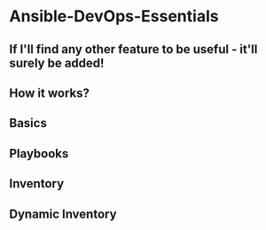# Ansible-DevOps-Essentials
## If I'll find any other feature to be useful - it'll surely be added!
## How it works?
## Basics
## Playbooks
## Inventory
## Dynamic Inventory
